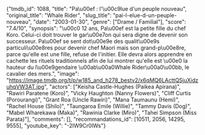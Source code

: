 {"tmdb_id": 1088, "title": "Pa\u00ef : l'\u00c9lue d'un peuple nouveau", "original_title": "Whale Rider", "slug_title": "pai-l-elue-d-un-peuple-nouveau", "date": "2003-01-30", "genre": ["Drame / Familial"], "score": "7.4/10", "synopsis": "\u00c0 12 ans, Pa\u00ef est la petite fille du chef Koro. Celui-ci doit trouver le gar\u00e7on qui sera digne de devenir son successeur. Pa\u00ef se sent dot\u00e9e des qualit\u00e9s particuli\u00e8res pour devenir chef Maori mais son grand-p\u00e8re, parce qu'elle est une fille, refuse de l'initier. Elle devra alors apprendre en cachette les rituels traditionnels afin de lui montrer qu'elle est \u00e0 la hauteur du l\u00e9gendaire \u00ab\u00a0Whale Rider\u00a0\u00bb, le cavalier des mers.", "image": "https://image.tmdb.org/t/p/w185_and_h278_bestv2/x6qMQ6LActtQSjuXidzuhqVW3AT.jpg", "actors": ["Keisha Castle-Hughes (Paikea Apirana)", "Rawiri Paratene (Koro)", "Vicky Haughton (Nanny Flowers)", "Cliff Curtis (Porourangi)", "Grant Roa (Uncle Rawiri)", "Mana Taumaunu (Hemi)", "Rachel House (Shilo)", "Taungaroa Emile (Willie)", "Tammy Davis (Dog)", "Mabel Wharekawa (Maka)", "Rawinia Clarke (Miro)", "Tahei Simpson (Miss Parata)"], "comments": [], "recommandations_id": [10511, 2056, 14295, 9555], "youtube_key": "-2IW9Cr0lWs"}